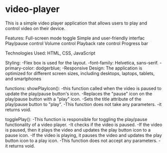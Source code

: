 # video-player
This is a simple video player application that allows users to play and control video on their device.

Features:
Full-screen mode toggle
Simple and user-friendly interfac
Play/pause control
Volume control
Playback rate control
Progress bar

Technologies Used:
HTML, CSS, JavaScript

Styling:
-Flex box is used for the layout.
-font-family: Helvetica, sans-serif.
-primary-color: dodgerblue;
-Responsive Design: The application is optimized for different screen sizes, including desktops, laptops, tablets, and smartphones

functions:
showPlayIcon():
-this function called when the video is paused to update the play/pause button's icon.
-Replaces the "pause" icon on the play/pause button with a "play" icon.
-Sets the title attribute of the play/pause button to "play".
-This function does not take any parameters.
-it returns void.


togglePlay():
-This function is responsible for toggling the play/pause functionality of a video player.
-It checks if the video is paused.
-If the video is paused, then it plays the video and updates the play button icon to a pause icon.
-If the video is playing, it pauses the video and updates the play button icon to a play icon.
-This function does not accept any parameters.
-it returns void.


